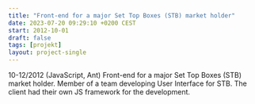 ```yaml
---
title: "Front-end for a major Set Top Boxes (STB) market holder"
date: 2023-07-20 09:29:10 +0200 CEST
start: 2012-10-01
draft: false
tags: [projekt]
layout: project-single
---
```


10-12/2012 (JavaScript, Ant)
Front-end for a major Set Top Boxes (STB) market holder. Member of a team developing User Interface for STB. The client had their own JS framework for the development.
